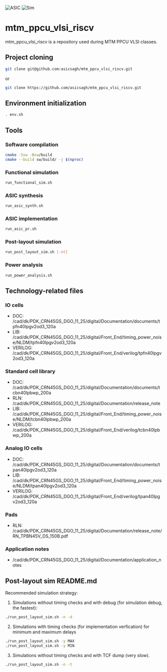 ![ASIC](https://github.com/agh-riscv/mtm_ppcu_vlsi_riscv_teacher/actions/workflows/asic.yml/badge.svg)
![Sim](https://github.com/agh-riscv/mtm_ppcu_vlsi_riscv_teacher/actions/workflows/sim.yml/badge.svg)

# mtm_ppcu_vlsi_riscv

mtm_ppcu_vlsi_riscv is a repository used during MTM PPCU VLSI classes.

## Project cloning
```bash
git clone git@github.com:asicsagh/mtm_ppcu_vlsi_riscv.git
```
or 
```bash
git clone https://github.com/asicsagh/mtm_ppcu_vlsi_riscv.git
```

## Environment initialization
```bash
. env.sh
```

## Tools
### Software compilation
```bash
cmake -Ssw -Bsw/build
cmake --build sw/build/ -j $(nproc)
```

### Functional simulation
```bash
run_functional_sim.sh
```

### ASIC synthesis
```bash
run_asic_synth.sh
```

### ASIC implementation
```bash
run_asic_pr.sh
```

### Post-layout simulation
```bash
run_post_layout_sim.sh [-nt]
```

### Power analysis
```bash
run_power_analysis.sh
```

## Technology-related files

### IO cells
* DOC: /cad/dk/PDK_CRN45GS_DGO_11_25/digital/Documentation/documents/tpfn40lpgv2od3_120a
* LIB: /cad/dk/PDK_CRN45GS_DGO_11_25/digital/Front_End/timing_power_noise/NLDM/tpfn40lpgv2od3_120a
* VERILOG: /cad/dk/PDK_CRN45GS_DGO_11_25/digital/Front_End/verilog/tpfn40lpgv2od3_120a

### Standard cell library
* DOC: /cad/dk/PDK_CRN45GS_DGO_11_25/digital/Documentation/documents/tcbn40lpbwp_200a
* RLN: /cad/dk/PDK_CRN45GS_DGO_11_25/digital/Documentation/release_note
* LIB: /cad/dk/PDK_CRN45GS_DGO_11_25/digital/Front_End/timing_power_noise/NLDM/tcbn40lpbwp_200a
* VERILOG: /cad/dk/PDK_CRN45GS_DGO_11_25/digital/Front_End/verilog/tcbn40lpbwp_200a

### Analog IO cells
* DOC: /cad/dk/PDK_CRN45GS_DGO_11_25/digital/Documentation/documents/tpan40lpgv2od3_120a
* LIB: /cad/dk/PDK_CRN45GS_DGO_11_25/digital/Front_End/timing_power_noise/NLDM/tpan40lpgv2od3_120a
* VERILOG: /cad/dk/PDK_CRN45GS_DGO_11_25/digital/Front_End/verilog/tpan40lpgv2od3_120a

### Pads
* RLN: /cad/dk/PDK_CRN45GS_DGO_11_25/digital/Documentation/release_note/RN_TPBN45V_DS_150B.pdf

### Application notes
* /cad/dk/PDK_CRN45GS_DGO_11_25/digital/Documentation/application_notes


## Post-layout sim README.md
Recommended simulation strategy:

1. Simulations without timing checks and with debug (for simulation debug, the
fastest):
```bash
./run_post_layout_sim.sh -n -d
```

2. Simulations with timing checks (for implementation verfication) for minimum
and maximum delays
```bash
./run_post_layout_sim.sh -y MAX
./run_post_layout_sim.sh -y MIN
```

3. Simulations without timing checks and with TCF dump (very slow).
```bash
./run_post_layout_sim.sh -n -t
```
